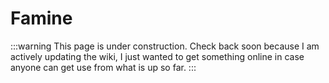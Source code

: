 # Famine

:::warning
This page is under construction. Check back soon because I am actively updating the wiki, I just wanted to get something online in case anyone can get use from what is up so far.
:::
